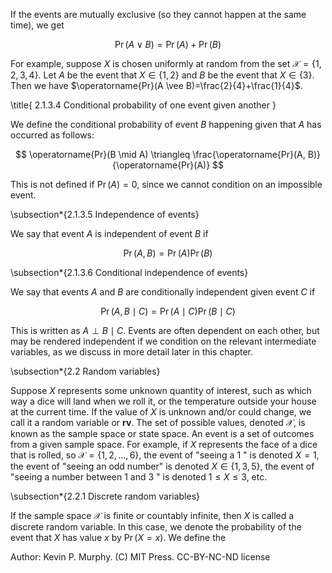 If the events are mutually exclusive (so they cannot happen at the same time), we get

$$
\operatorname{Pr}(A \vee B)=\operatorname{Pr}(A)+\operatorname{Pr}(B)
$$

For example, suppose $X$ is chosen uniformly at random from the set $\mathcal{X}=\{1,2,3,4\}$. Let $A$ be the event that $X \in\{1,2\}$ and $B$ be the event that $X \in\{3\}$. Then we have $\operatorname{Pr}(A \vee B)=\frac{2}{4}+\frac{1}{4}$.

\title{
2.1.3.4 Conditional probability of one event given another
}

We define the conditional probability of event $B$ happening given that $A$ has occurred as follows:

$$
\operatorname{Pr}(B \mid A) \triangleq \frac{\operatorname{Pr}(A, B)}{\operatorname{Pr}(A)}
$$

This is not defined if $\operatorname{Pr}(A)=0$, since we cannot condition on an impossible event.

\subsection*{2.1.3.5 Independence of events}

We say that event $A$ is independent of event $B$ if

$$
\operatorname{Pr}(A, B)=\operatorname{Pr}(A) \operatorname{Pr}(B)
$$

\subsection*{2.1.3.6 Conditional independence of events}

We say that events $A$ and $B$ are conditionally independent given event $C$ if

$$
\operatorname{Pr}(A, B \mid C)=\operatorname{Pr}(A \mid C) \operatorname{Pr}(B \mid C)
$$

This is written as $A \perp B \mid C$. Events are often dependent on each other, but may be rendered independent if we condition on the relevant intermediate variables, as we discuss in more detail later in this chapter.

\subsection*{2.2 Random variables}

Suppose $X$ represents some unknown quantity of interest, such as which way a dice will land when we roll it, or the temperature outside your house at the current time. If the value of $X$ is unknown and/or could change, we call it a random variable or $\mathbf{r v}$. The set of possible values, denoted $\mathcal{X}$, is known as the sample space or state space. An event is a set of outcomes from a given sample space. For example, if $X$ represents the face of a dice that is rolled, so $\mathcal{X}=\{1,2, \ldots, 6\}$, the event of "seeing a 1 " is denoted $X=1$, the event of "seeing an odd number" is denoted $X \in\{1,3,5\}$, the event of "seeing a number between 1 and 3 " is denoted $1 \leq X \leq 3$, etc.

\subsection*{2.2.1 Discrete random variables}

If the sample space $\mathcal{X}$ is finite or countably infinite, then $X$ is called a discrete random variable. In this case, we denote the probability of the event that $X$ has value $x$ by $\operatorname{Pr}(X=x)$. We define the

Author: Kevin P. Murphy. (C) MIT Press. CC-BY-NC-ND license